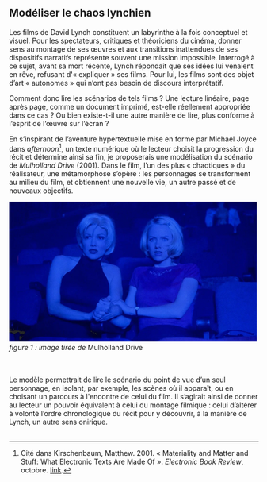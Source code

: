 ## Modéliser le chaos lynchien 

Les films de David Lynch constituent un labyrinthe à la fois conceptuel et visuel. Pour les spectateurs, critiques et théoriciens du cinéma, donner sens au montage de ses œuvres et aux transitions inattendues de ses dispositifs narratifs représente souvent une mission impossible. Interrogé à ce sujet, avant sa mort récente, Lynch répondait que ses idées lui venaient en rêve, refusant d'« expliquer » ses films. Pour lui, les films sont des objet d’art « autonomes » qui n’ont pas besoin de discours interprétatif.

Comment donc lire les scénarios de tels films ? Une lecture linéaire, page après page, comme un document imprimé, est-elle réellement appropriée dans ce cas ? Ou bien existe-t-il une autre manière de lire, plus conforme à l’esprit de l’œuvre sur l’écran ?

En s’inspirant de l’aventure hypertextuelle mise en forme par Michael Joyce dans *afternoon*[^1], un texte numérique où le lecteur choisit la progression du récit et détermine ainsi sa fin, je proposerais une modélisation du scénario de *Mulholland Drive* (2001). Dans le film, l’un des plus « chaotiques » du réalisateur, une métamorphose s’opère : les personnages se transforment au milieu du film, et obtiennent une nouvelle vie, un autre passé et de nouveaux objectifs.

  <img src="../assets/images/m_drive.png" alt="text" width="500">
  <figcaption><em>figure 1 : image tirée de </em> Mulholland Drive </figcaption>
  
<br>
<br>

Le modèle permettrait de lire le scénario du point de vue d’un seul personnage, en isolant, par exemple, les scènes où il apparaît, ou en choisant un parcours à l'encontre de celui du film. Il s’agirait ainsi de donner au lecteur un pouvoir équivalent à celui du montage filmique : celui d’altérer à volonté l’ordre chronologique du récit pour y découvrir, à la manière de Lynch, un autre sens onirique.
<br>
<br>
[^1]: Cité dans Kirschenbaum, Matthew. 2001. « Materiality and Matter and Stuff: What Electronic Texts Are Made Of ». *Electronic Book Review*, octobre. [link](https://electronicbookreview.com/essay/materiality-and-matter-and-stuff-what-electronic-texts-are-made-of/).
